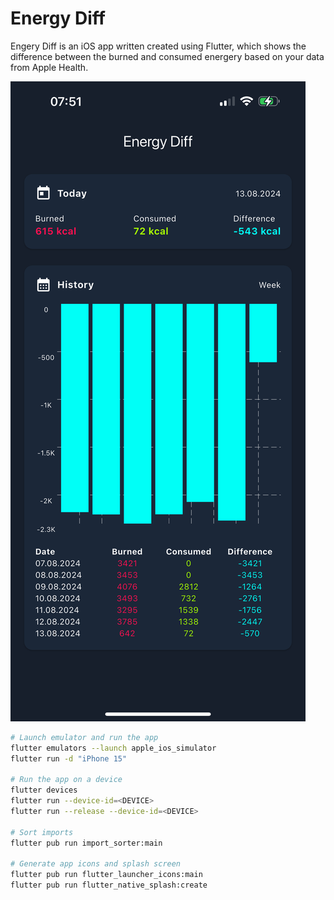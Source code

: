 # Energy Diff

Engery Diff is an iOS app written created using Flutter, which shows the
difference between the burned and consumed energery based on your data from
Apple Health.

![Screenshot 1](./utils/images/screenshots/1.png)

```bash
# Launch emulator and run the app
flutter emulators --launch apple_ios_simulator
flutter run -d "iPhone 15"

# Run the app on a device
flutter devices
flutter run --device-id=<DEVICE>
flutter run --release --device-id=<DEVICE>

# Sort imports
flutter pub run import_sorter:main

# Generate app icons and splash screen
flutter pub run flutter_launcher_icons:main
flutter pub run flutter_native_splash:create
```
